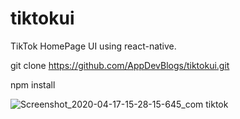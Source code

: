 # tiktokui
TikTok HomePage UI using react-native.


git clone https://github.com/AppDevBlogs/tiktokui.git

npm install

![Screenshot_2020-04-17-15-28-15-645_com tiktok](https://user-images.githubusercontent.com/63513078/80346831-04c2e500-8889-11ea-9d33-f3fd1f21d77d.jpg)



